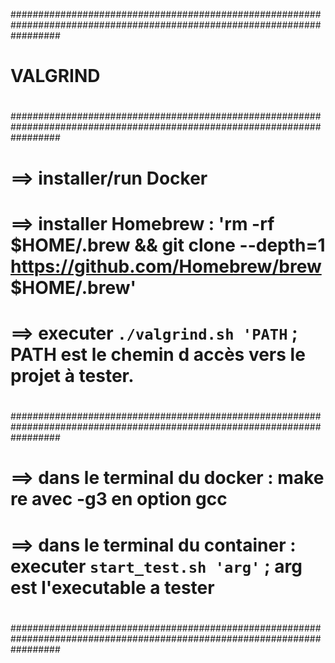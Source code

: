 #########################################################################################################################
#                                                                                                                       #
#                                                   VALGRIND                                                            #
#                                                                                                                       #
#########################################################################################################################
#                                                                                                                       #
# ==> installer/run Docker                                                                                              #
#                                                                                                                       #
# ==> installer Homebrew :  'rm -rf $HOME/.brew && git clone --depth=1 https://github.com/Homebrew/brew $HOME/.brew'    #
#                                                                                                                       #
# ==> executer `./valgrind.sh 'PATH` ; PATH est le chemin d accès vers le projet à tester.                              #
#                                                                                                                       #
#########################################################################################################################
#                                                                                                                       #
# ==> dans le terminal du docker : make re avec -g3 en option gcc                                                       #
#                                                                                                                       #
# ==> dans le terminal du container : executer `start_test.sh 'arg'` ; arg est l'executable a tester                    #
#                                                                                                                       #
#########################################################################################################################
